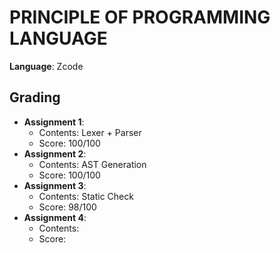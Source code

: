 # PRINCIPLE OF PROGRAMMING LANGUAGE
**Language**: Zcode


## Grading
- **Assignment 1**:
    - Contents: Lexer + Parser
    - Score: 100/100
- **Assignment 2**:
    - Contents: AST Generation
    - Score: 100/100
- **Assignment 3**:
    - Contents: Static Check
    - Score: 98/100
- **Assignment 4**:
    - Contents:
    - Score:
